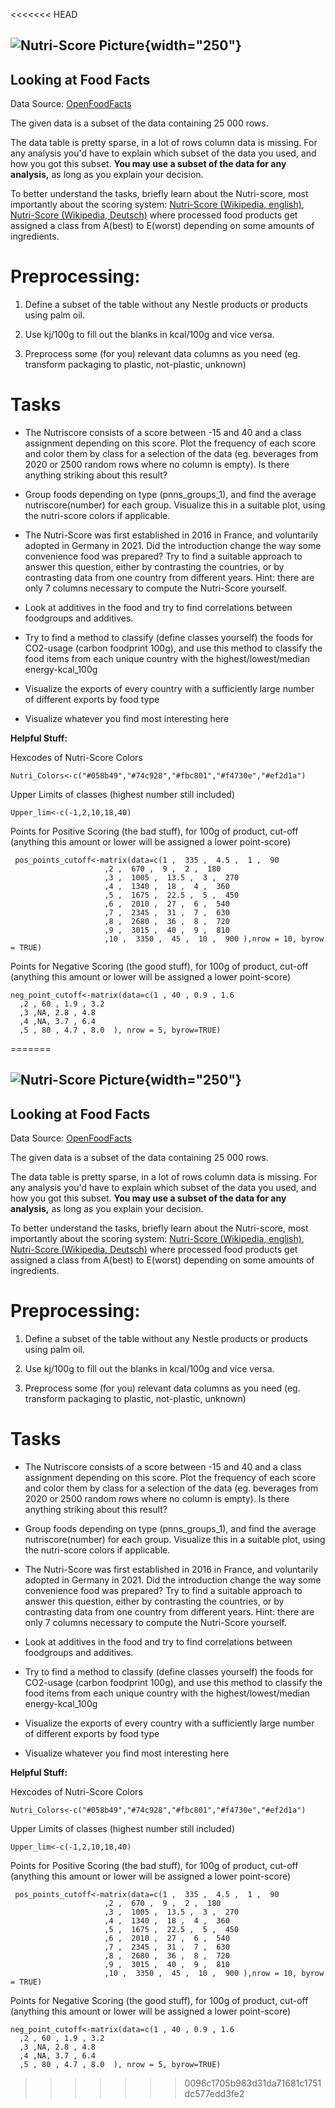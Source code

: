 <<<<<<< HEAD
## ![Nutri-Score Picture](1920px-Nutri-score-A_light_background_logo.svg.png){width="250"}

## Looking at Food Facts

Data Source: [OpenFoodFacts](https://app.gigasheet.com/spreadsheet/OpenFoodFacts-org-Products-Database/9a056567_9b41_4dda_a673_37fe1d3526b5)

The given data is a subset of the data containing 25 000 rows.

The data table is pretty sparse, in a lot of rows column data is missing. For any analysis you'd have to explain which subset of the data you used, and how you got this subset. **You may use a subset of the data for any analysis,** as long as you explain your decision.

To better understand the tasks, briefly learn about the Nutri-score, most importantly about the scoring system: [Nutri-Score (Wikipedia, english)](https://en.wikipedia.org/wiki/Nutri-Score), [Nutri-Score (Wikipedia, Deutsch)](https://de.wikipedia.org/wiki/Nutri-Score) where processed food products get assigned a class from A(best) to E(worst) depending on some amounts of ingredients.

# Preprocessing:

1.  Define a subset of the table without any Nestle products or products using palm oil.

2.  Use kj/100g to fill out the blanks in kcal/100g and vice versa.

3.  Preprocess some (for you) relevant data columns as you need (eg. transform packaging to plastic, not-plastic, unknown)

# Tasks

-   The Nutriscore consists of a score between -15 and 40 and a class assignment depending on this score. Plot the frequency of each score and color them by class for a selection of the data (eg. beverages from 2020 or 2500 random rows where no column is empty). Is there anything striking about this result?

-   Group foods depending on type (pnns_groups_1), and find the average nutriscore(number) for each group. Visualize this in a suitable plot, using the nutri-score colors if applicable.

-   The Nutri-Score was first established in 2016 in France, and voluntarily adopted in Germany in 2021. Did the introduction change the way some convenience food was prepared? Try to find a suitable approach to answer this question, either by contrasting the countries, or by contrasting data from one country from different years. Hint: there are only 7 columns necessary to compute the Nutri-Score yourself.

-   Look at additives in the food and try to find correlations between foodgroups and additives.

-   Try to find a method to classify (define classes yourself) the foods for CO2-usage (carbon foodprint 100g), and use this method to classify the food items from each unique country with the highest/lowest/median energy-kcal_100g

-   Visualize the exports of every country with a sufficiently large number of different exports by food type

-   Visualize whatever you find most interesting here

**Helpful Stuff:**

Hexcodes of Nutri-Score Colors

```{r}
Nutri_Colors<-c("#058b49","#74c928","#fbc801","#f4730e","#ef2d1a")
```

Upper Limits of classes (highest number still included)

```{r}
Upper_lim<-c(-1,2,10,18,40)
```

Points for Positive Scoring (the bad stuff), for 100g of product, cut-off (anything this amount or lower will be assigned a lower point-score)

```{r}
 pos_points_cutoff<-matrix(data=c(1 ,  335 ,  4.5 ,  1 ,  90
                     ,2 ,  670 ,  9 ,  2 ,  180
                     ,3 ,  1005 ,  13.5 ,  3 ,  270
                     ,4 ,  1340 ,  18 ,  4 ,  360
                     ,5 ,  1675 ,  22.5 ,  5 ,  450
                     ,6 ,  2010 ,  27 ,  6 ,  540
                     ,7 ,  2345 ,  31 ,  7 ,  630
                     ,8 ,  2680 ,  36 ,  8 ,  720
                     ,9 ,  3015 ,  40 ,  9 ,  810
                     ,10 ,  3350 ,  45 ,  10 ,  900 ),nrow = 10, byrow = TRUE)
```

Points for Negative Scoring (the good stuff), for 100g of product, cut-off (anything this amount or lower will be assigned a lower point-score)

```{r}
neg_point_cutoff<-matrix(data=c(1 , 40 , 0.9 , 1.6
  ,2 , 60 , 1.9 , 3.2
  ,3 ,NA, 2.8 , 4.8
  ,4 ,NA, 3.7 , 6.4
  ,5 , 80 , 4.7 , 8.0  ), nrow = 5, byrow=TRUE)
```
=======
## ![Nutri-Score Picture](1920px-Nutri-score-A_light_background_logo.svg.png){width="250"}

## Looking at Food Facts

Data Source: [OpenFoodFacts](https://app.gigasheet.com/spreadsheet/OpenFoodFacts-org-Products-Database/9a056567_9b41_4dda_a673_37fe1d3526b5)

The given data is a subset of the data containing 25 000 rows.

The data table is pretty sparse, in a lot of rows column data is missing. For any analysis you'd have to explain which subset of the data you used, and how you got this subset. **You may use a subset of the data for any analysis,** as long as you explain your decision.

To better understand the tasks, briefly learn about the Nutri-score, most importantly about the scoring system: [Nutri-Score (Wikipedia, english)](https://en.wikipedia.org/wiki/Nutri-Score), [Nutri-Score (Wikipedia, Deutsch)](https://de.wikipedia.org/wiki/Nutri-Score) where processed food products get assigned a class from A(best) to E(worst) depending on some amounts of ingredients.

# Preprocessing:

1.  Define a subset of the table without any Nestle products or products using palm oil.

2.  Use kj/100g to fill out the blanks in kcal/100g and vice versa.

3.  Preprocess some (for you) relevant data columns as you need (eg. transform packaging to plastic, not-plastic, unknown)

# Tasks

-   The Nutriscore consists of a score between -15 and 40 and a class assignment depending on this score. Plot the frequency of each score and color them by class for a selection of the data (eg. beverages from 2020 or 2500 random rows where no column is empty). Is there anything striking about this result?

-   Group foods depending on type (pnns_groups_1), and find the average nutriscore(number) for each group. Visualize this in a suitable plot, using the nutri-score colors if applicable.

-   The Nutri-Score was first established in 2016 in France, and voluntarily adopted in Germany in 2021. Did the introduction change the way some convenience food was prepared? Try to find a suitable approach to answer this question, either by contrasting the countries, or by contrasting data from one country from different years. Hint: there are only 7 columns necessary to compute the Nutri-Score yourself.

-   Look at additives in the food and try to find correlations between foodgroups and additives.

-   Try to find a method to classify (define classes yourself) the foods for CO2-usage (carbon foodprint 100g), and use this method to classify the food items from each unique country with the highest/lowest/median energy-kcal_100g

-   Visualize the exports of every country with a sufficiently large number of different exports by food type

-   Visualize whatever you find most interesting here

**Helpful Stuff:**

Hexcodes of Nutri-Score Colors

```{r}
Nutri_Colors<-c("#058b49","#74c928","#fbc801","#f4730e","#ef2d1a")
```

Upper Limits of classes (highest number still included)

```{r}
Upper_lim<-c(-1,2,10,18,40)
```

Points for Positive Scoring (the bad stuff), for 100g of product, cut-off (anything this amount or lower will be assigned a lower point-score)

```{r}
 pos_points_cutoff<-matrix(data=c(1 ,  335 ,  4.5 ,  1 ,  90
                     ,2 ,  670 ,  9 ,  2 ,  180
                     ,3 ,  1005 ,  13.5 ,  3 ,  270
                     ,4 ,  1340 ,  18 ,  4 ,  360
                     ,5 ,  1675 ,  22.5 ,  5 ,  450
                     ,6 ,  2010 ,  27 ,  6 ,  540
                     ,7 ,  2345 ,  31 ,  7 ,  630
                     ,8 ,  2680 ,  36 ,  8 ,  720
                     ,9 ,  3015 ,  40 ,  9 ,  810
                     ,10 ,  3350 ,  45 ,  10 ,  900 ),nrow = 10, byrow = TRUE)
```

Points for Negative Scoring (the good stuff), for 100g of product, cut-off (anything this amount or lower will be assigned a lower point-score)

```{r}
neg_point_cutoff<-matrix(data=c(1 , 40 , 0.9 , 1.6
  ,2 , 60 , 1.9 , 3.2
  ,3 ,NA, 2.8 , 4.8
  ,4 ,NA, 3.7 , 6.4
  ,5 , 80 , 4.7 , 8.0  ), nrow = 5, byrow=TRUE)
```
>>>>>>> 0096c1705b983d31da71681c1751dc577edd3fe2
